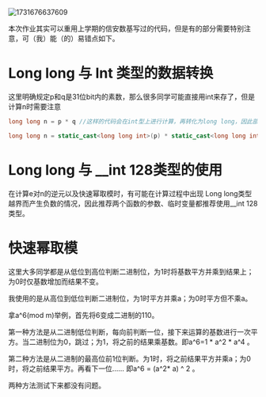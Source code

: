 ![1731676637609](image/ReadMe/1731676637609.png)

本次作业其实可以重用上学期的信安数基写过的代码，但是有的部分需要特别注意，可（我）能（的）易错点如下。

# Long long 与 Int 类型的数据转换

这里明确规定p和q是31位bit内的素数，那么很多同学可能直接用int来存了，但是计算n时需要注意

```c++
long long n = p * q //这样的代码会在int型上进行计算，再转化为long long，因此部分测试点会越界。

long long n = static_cast<long long int>(p) * static_cast<long long int>(q); //正确的写法应该是这样
```

# Long long 与 __int 128类型的使用

在计算e对n的逆元以及快速幂取模时，有可能在计算过程中出现 Long long类型越界而产生负数的情况，因此推荐两个函数的参数、临时变量都推荐使用__int 128类型。

# 快速幂取模

这里大多同学都是从低位到高位判断二进制位，为1时将基数平方并乘到结果上；为0时仅基数增加而结果不变。

我使用的是从高位到低位判断二进制位，为1时平方并乘a；为0时平方但不乘a。

拿a^6(mod m)举例，首先将6变成二进制的110。

第一种方法是从二进制低位判断，每向前判断一位，接下来运算的基数进行一次平方。当二进制位为0，跳过；为1，将之前的结果乘基数。即a^6=1 * a^2 * a^4 。

第二种方法是从二进制的最高位前1位判断。为1时，将之前结果平方并乘a；为0时，将之前结果平方。再看下一位…… 即a^6 = (a^2* a) ^ 2 。

两种方法测试下来都没有问题。
